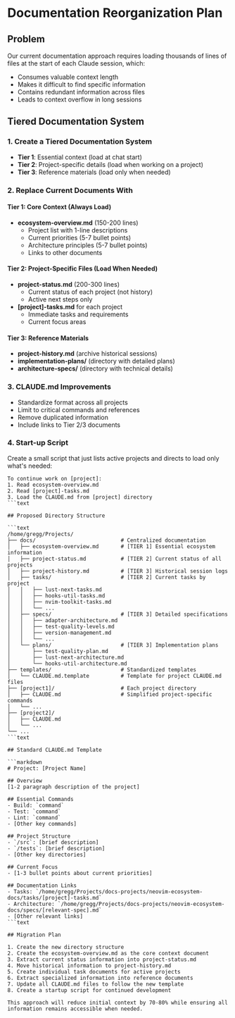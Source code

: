 # Documentation Reorganization Plan

## Problem

Our current documentation approach requires loading thousands of lines of files at the start of each Claude session, which:

- Consumes valuable context length
- Makes it difficult to find specific information
- Contains redundant information across files
- Leads to context overflow in long sessions

## Tiered Documentation System

### 1. Create a Tiered Documentation System

- **Tier 1**: Essential context (load at chat start)
- **Tier 2**: Project-specific details (load when working on a project)
- **Tier 3**: Reference materials (load only when needed)

### 2. Replace Current Documents With

#### Tier 1: Core Context (Always Load)

- **ecosystem-overview.md** (150-200 lines)
  - Project list with 1-line descriptions
  - Current priorities (5-7 bullet points)
  - Architecture principles (5-7 bullet points)
  - Links to other documents

#### Tier 2: Project-Specific Files (Load When Needed)

- **project-status.md** (200-300 lines)
  - Current status of each project (not history)
  - Active next steps only
- **[project]-tasks.md** for each project
  - Immediate tasks and requirements
  - Current focus areas

#### Tier 3: Reference Materials

- **project-history.md** (archive historical sessions)
- **implementation-plans/** (directory with detailed plans)
- **architecture-specs/** (directory with technical details)

### 3. CLAUDE.md Improvements

- Standardize format across all projects
- Limit to critical commands and references
- Remove duplicated information
- Include links to Tier 2/3 documents

### 4. Start-up Script

Create a small script that just lists active projects and directs to load only what's needed:

```text
To continue work on [project]:
1. Read ecosystem-overview.md
2. Read [project]-tasks.md
3. Load the CLAUDE.md from [project] directory
```text

## Proposed Directory Structure

```text
/home/gregg/Projects/
├── docs/                           # Centralized documentation
│   ├── ecosystem-overview.md       # [TIER 1] Essential ecosystem information
│   ├── project-status.md           # [TIER 2] Current status of all projects
│   ├── project-history.md          # [TIER 3] Historical session logs
│   ├── tasks/                      # [TIER 2] Current tasks by project
│   │   ├── lust-next-tasks.md
│   │   ├── hooks-util-tasks.md
│   │   ├── nvim-toolkit-tasks.md
│   │   └── ...
│   ├── specs/                      # [TIER 3] Detailed specifications
│   │   ├── adapter-architecture.md
│   │   ├── test-quality-levels.md
│   │   ├── version-management.md
│   │   └── ...
│   └── plans/                      # [TIER 3] Implementation plans
│       ├── test-quality-plan.md
│       ├── lust-next-architecture.md
│       └── hooks-util-architecture.md
├── templates/                      # Standardized templates
│   └── CLAUDE.md.template          # Template for project CLAUDE.md files
├── [project1]/                     # Each project directory
│   ├── CLAUDE.md                   # Simplified project-specific commands
│   └── ...
├── [project2]/
│   ├── CLAUDE.md
│   └── ...
└── ...
```text

## Standard CLAUDE.md Template

```markdown
# Project: [Project Name]

## Overview
[1-2 paragraph description of the project]

## Essential Commands
- Build: `command`
- Test: `command`
- Lint: `command`
- [Other key commands]

## Project Structure
- `/src`: [brief description]
- `/tests`: [brief description]
- [Other key directories]

## Current Focus
- [1-3 bullet points about current priorities]

## Documentation Links
- Tasks: `/home/gregg/Projects/docs-projects/neovim-ecosystem-docs/tasks/[project]-tasks.md`
- Architecture: `/home/gregg/Projects/docs-projects/neovim-ecosystem-docs/specs/[relevant-spec].md`
- [Other relevant links]
```text

## Migration Plan

1. Create the new directory structure
2. Create the ecosystem-overview.md as the core context document
3. Extract current status information into project-status.md
4. Move historical information to project-history.md
5. Create individual task documents for active projects
6. Extract specialized information into reference documents
7. Update all CLAUDE.md files to follow the new template
8. Create a startup script for continued development

This approach will reduce initial context by 70-80% while ensuring all information remains accessible when needed.

